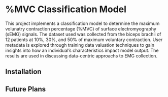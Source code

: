 # %MVC Classification Model
This project implements a classification model to determine the maximum volunatry contraction percentage (%MVC) of surface electromyography (sEMG) signals. The dataset used was collected from the biceps brachii of 12 patients at 10%, 30%, and 50% of maximum voluntary contraction. User metadata is explored through training data valuation techniques to gain insights into how an individual’s characteristics impact model output. The results are used in discussing data-centric approachs to EMG collection.

## Installation

## Future Plans
